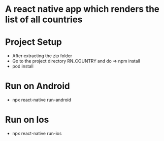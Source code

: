 # A react native app which renders the list of all countries

# Project Setup
 - After extracting the zip folder
 - Go to the project directory RN_COUNTRY and do => npm install
 - pod install

# Run on Android
 - npx react-native run-android

# Run on Ios
 - npx react-native run-ios
